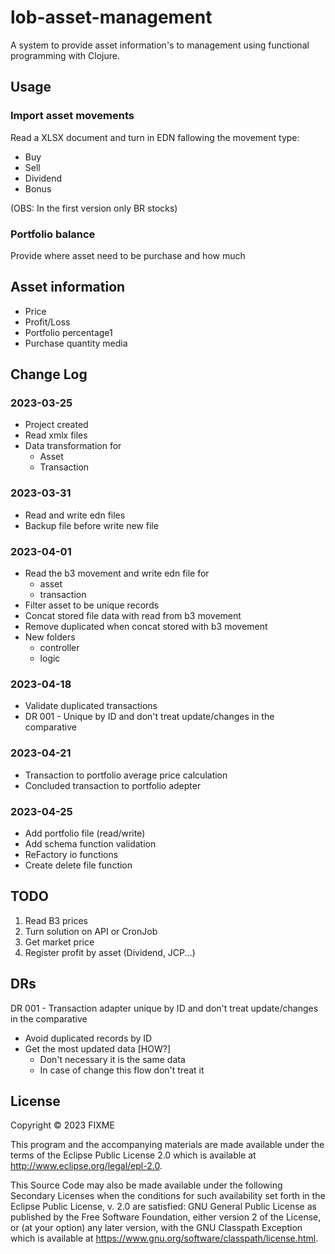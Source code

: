 # lob-asset-management

A system to provide asset information's to management using functional programming with Clojure.

## Usage

### Import asset movements

Read a XLSX document and turn in EDN fallowing the movement type:

 - Buy
 - Sell
 - Dividend
 - Bonus

(OBS: In the first version only BR stocks)

### Portfolio balance

Provide where asset need to be purchase and how much

## Asset information

- Price
- Profit/Loss
- Portfolio percentage1
- Purchase quantity media

## Change Log

### 2023-03-25 
- Project created
- Read xmlx files
- Data transformation for
  - Asset
  - Transaction

### 2023-03-31
- Read and write edn files
- Backup file before write new file

### 2023-04-01
- Read the b3 movement and write edn file for
  - asset
  - transaction
- Filter asset to be unique records
- Concat stored file data with read from b3 movement
- Remove duplicated when concat stored with b3 movement
- New folders
  - controller
  - logic

### 2023-04-18
- Validate duplicated transactions
- DR 001 - Unique by ID and don't treat update/changes in the comparative

### 2023-04-21
- Transaction to portfolio average price calculation
- Concluded transaction to portfolio adepter

### 2023-04-25
- Add portfolio file (read/write)
- Add schema function validation
- ReFactory io functions
- Create delete file function

## TODO

1. Read B3 prices
2. Turn solution on API or CronJob
3. Get market price
4. Register profit by asset (Dividend, JCP...)

## DRs

DR 001 - Transaction adapter unique by ID and don't treat update/changes in the comparative
  - Avoid duplicated records by ID
  - Get the most updated data [HOW?]
    - Don't necessary it is the same data 
    - In case of change this flow don't treat it

## License

Copyright © 2023 FIXME

This program and the accompanying materials are made available under the
terms of the Eclipse Public License 2.0 which is available at
http://www.eclipse.org/legal/epl-2.0.

This Source Code may also be made available under the following Secondary
Licenses when the conditions for such availability set forth in the Eclipse
Public License, v. 2.0 are satisfied: GNU General Public License as published by
the Free Software Foundation, either version 2 of the License, or (at your
option) any later version, with the GNU Classpath Exception which is available
at https://www.gnu.org/software/classpath/license.html.

